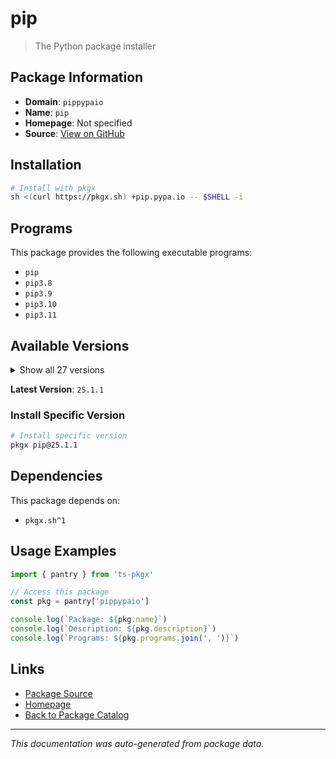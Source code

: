 # pip

> The Python package installer

## Package Information

- **Domain**: `pippypaio`
- **Name**: `pip`
- **Homepage**: Not specified
- **Source**: [View on GitHub](https://github.com/pkgxdev/pantry/tree/main/projects/pip.pypa.io/package.yml)

## Installation

```bash
# Install with pkgx
sh <(curl https://pkgx.sh) +pip.pypa.io -- $SHELL -i
```

## Programs

This package provides the following executable programs:

- `pip`
- `pip3.8`
- `pip3.9`
- `pip3.10`
- `pip3.11`

## Available Versions

<details>
<summary>Show all 27 versions</summary>

- `25.1.1`, `25.1.0`, `25.0.1`, `25.0.0`, `24.3.1`
- `24.3.0`, `24.2.0`, `24.1.2`, `24.1.1`, `24.1.0`
- `24.0.0`, `23.3.2`, `23.3.1`, `23.3.0`, `23.2.1`
- `23.2.0`, `23.1.2`, `23.1.1`, `23.1.0`, `23.0.1`
- `23.0.0`, `22.3.1`, `22.3.0`, `21.3.1`, `20.3.4`
- `19.3.1`, `18.1.0`

</details>

**Latest Version**: `25.1.1`

### Install Specific Version

```bash
# Install specific version
pkgx pip@25.1.1
```

## Dependencies

This package depends on:

- `pkgx.sh^1`

## Usage Examples

```typescript
import { pantry } from 'ts-pkgx'

// Access this package
const pkg = pantry['pippypaio']

console.log(`Package: ${pkg.name}`)
console.log(`Description: ${pkg.description}`)
console.log(`Programs: ${pkg.programs.join(', ')}`)
```

## Links

- [Package Source](https://github.com/pkgxdev/pantry/tree/main/projects/pip.pypa.io/package.yml)
- [Homepage](#)
- [Back to Package Catalog](../package-catalog.md)

---

*This documentation was auto-generated from package data.*
